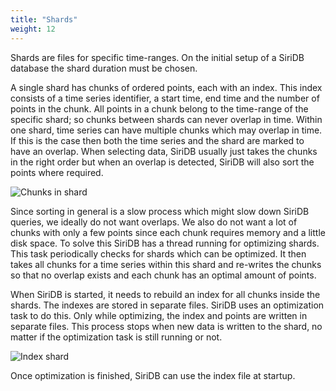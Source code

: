 ```yaml
---
title: "Shards"
weight: 12
---
```


Shards are files for specific time-ranges. On the initial setup of a SiriDB database the shard duration must be chosen.

A single shard has chunks of ordered points, each with an index. This index consists of a time series identifier, a start time, end time and the number of points in the chunk. All points in a chunk belong to the time-range of the specific shard; so chunks between shards can never overlap in time. Within one shard, time series can have multiple chunks which may overlap in time. If this is the case then both the time series and the shard are marked to have an overlap. When selecting data, SiriDB usually just takes the chunks in the right order but when an overlap is detected, SiriDB will also sort the points where required.

![Chunks in shard](../../images/chunks-in-shard.png)

Since sorting in general is a slow process which might slow down SiriDB queries, we ideally do not want overlaps. We also do not want a lot of chunks with only a few points since each chunk requires memory and a little disk space. To solve this SiriDB has a thread running for optimizing shards. This task periodically checks for shards which can be optimized. It then takes all chunks for a time series within this shard and re-writes the chunks so that no overlap exists and each chunk has an optimal amount of points.

When SiriDB is started, it needs to rebuild an index for all chunks inside the shards. The indexes are stored in separate files. SiriDB uses an optimization task to do this. Only while optimizing, the index and points are written in separate files. This process stops when new data is written to the shard, no matter if the optimization task is still running or not.

![Index shard](../../images/index-shard.png)

Once optimization is finished, SiriDB can use the index file at startup.
